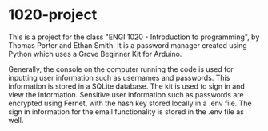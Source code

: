 # 1020-project

This is a project for the class "ENGI 1020 - Introduction to programming", by Thomas Porter and Ethan Smith. It is a password manager created using Python which uses a Grove Beginner Kit for Arduino. 

Generally, the console on the computer running the code is used for inputting user information such as usernames and passwords. This information is stored in a SQLite database. The kit is used to sign in and view the information. Sensitive user information such as passwords are encrypted using Fernet, with the hash key stored locally in a .env file. The sign in information for the email functionality is stored in the .env file as well.
